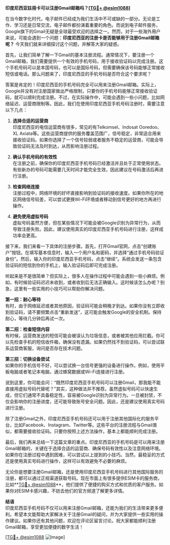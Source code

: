 **印度尼西亚註冊卡可以注册Gmail邮箱吗？[[TG💪+ @esim1088](https://t.me/s/esim1088)]**

在当今数字化时代，电子邮件已经成为我们生活中不可或缺的一部分。无论是工作、学习还是日常交流，电子邮件都扮演着重要的角色。而说到电子邮件服务，Google旗下的Gmail无疑是全球最受欢迎的选择之一。然而，对于一些海外用户来说，可能会遇到一个问题：**印度尼西亚的注册卡是否能够用于注册Gmail邮箱呢？** 今天我们就来详细探讨这个问题，并解答大家的疑惑。

首先，让我们简单了解一下Gmail的基本注册流程。通常情况下，要注册一个Gmail邮箱，我们需要提供一个有效的手机号码，用于接收验证码以完成注册。这个手机号码可以是本国号码，也可以是国际号码，但需要确保该号码能够正常接收短信或电话。那么问题来了，印度尼西亚的手机号码是否符合这个要求呢？

答案是肯定的！印度尼西亚的手机号码完全可以用来注册Gmail邮箱。实际上，Google并没有对注册国家做出严格限制，只要你的手机号码能够正常接收验证码，就可以顺利完成注册。不过，在实际操作中，可能会遇到一些小问题，比如网络延迟、运营商限制等。因此，我们在使用印度尼西亚手机号码注册时，需要注意以下几点：

1. **选择合适的运营商**  
   印度尼西亚的电信运营商有很多，常见的有Telkomsel、Indosat Ooredoo、XL Axiata等。这些运营商提供的服务覆盖范围广，信号稳定，非常适合用来接收验证码。如果你选择了一个信号较弱或者服务不稳定的运营商，可能会导致验证码无法及时到达，从而影响注册过程。

2. **确认手机号码的有效性**  
   在注册之前，确保你的印度尼西亚手机号码已经激活并且处于正常使用状态。有些新办的号码可能需要几天时间才能完全生效，因此建议在号码激活后再进行注册。

3. **检查网络连接**  
   注册过程中，网络环境的好坏直接影响到验证码的接收速度。如果你所在的地区网络信号较差，可以尝试更换Wi-Fi环境或者移动到信号更好的地方再进行操作。

4. **避免使用虚拟号码**  
   虚拟号码虽然方便，但在某些情况下可能会被Google识别为异常行为，从而导致注册失败。因此，建议使用真实的印度尼西亚手机号码进行注册，这样成功率会更高。

接下来，我们来看一下具体的注册步骤。首先，打开Gmail官网，点击“创建账户”按钮。在填写基本信息时，输入一个用户名和密码，并选择“通过手机号码验证身份”。然后，输入你的印度尼西亚手机号码，点击“继续”。系统会发送一条包含验证码的短信到你的手机上，输入验证码后即可完成注册。

听起来是不是很简单？但实际上，很多人在操作过程中可能会遇到一些小麻烦。例如，有时候验证码迟迟未收到，或者收到后无法正确输入。这时候该怎么办呢？别急，这里有一些实用的小技巧可以帮助你解决问题。

**第一招：耐心等待**  
有时，由于网络延迟或者其他原因，验证码可能会稍晚才到达。如果你没有立即收到验证码，请不要频繁点击“重新发送”，这可能会触发Google的安全机制。保持耐心，等待几分钟后再试一次。

**第二招：检查短信内容**  
有时候，运营商发送的短信可能会被误认为垃圾信息，或者被其他应用拦截。你可以先检查手机的短信收件箱，确保没有遗漏。如果仍然找不到验证码，可以尝试联系运营商客服，询问是否存在技术问题。

**第三招：切换设备尝试**  
如果你的手机信号不好，可以尝试换一台信号更强的设备进行操作。例如，使用平板电脑或者笔记本电脑，通过蜂窝数据或Wi-Fi连接进行注册。

说到这里，你可能会问：“既然印度尼西亚手机号码可以注册Gmail，那我能不能直接用虚拟号码代替呢？”其实，这种做法并不推荐。虽然虚拟号码可以快速生成，但它们通常不具备稳定性，容易被Google识别为异常行为。一旦被封禁，不仅会影响你的注册进度，还可能导致账号安全问题。因此，还是建议使用真实号码进行注册。

除了注册Gmail之外，印度尼西亚手机号码还可以用于注册其他国际化的服务平台，比如Facebook、Instagram、Twitter等。这些平台的注册流程与Gmail类似，都需要接收验证码。只要你按照上述方法操作，基本上都能顺利完成注册。

最后，我们再来总结一下这篇文章的重点。印度尼西亚的手机号码是可以用来注册Gmail邮箱的，关键在于选择合适的运营商、确保号码有效性以及注意网络环境。如果你在注册过程中遇到困难，可以尝试以上提到的小技巧。当然，最稳妥的方式还是使用真实号码进行操作，这样可以有效避免不必要的麻烦。

无论你是想要注册Gmail邮箱，还是使用印度尼西亚手机号码进行其他国际服务的注册，都可以通过正规渠道获取号码。现在市面上有很多提供ESIM卡的服务商，比如**[TG💪+ @esim1088](https://t.me/s/esim1088)**，他们提供了便捷的购买方式和优质的客户服务。如果你对ESIM卡感兴趣，不妨去他们的官方频道了解更多详情。

**结语**  
印度尼西亚手机号码不仅可以用来注册Gmail邮箱，还能为我们的生活带来更多便利。希望本文能帮助大家解决关于注册Gmail的疑问，并为大家提供一些实用的操作建议。如果你还有其他问题，欢迎在评论区留言讨论。祝大家都能顺利注册Gmail邮箱，享受更加便捷的数字生活！

[[TG💪+ @esim1088](https://t.me/s/esim1088) ![Image](https://i.postimg.cc/4NQfJmqS/Snipaste-2025-05-13-00-14-12.png)]